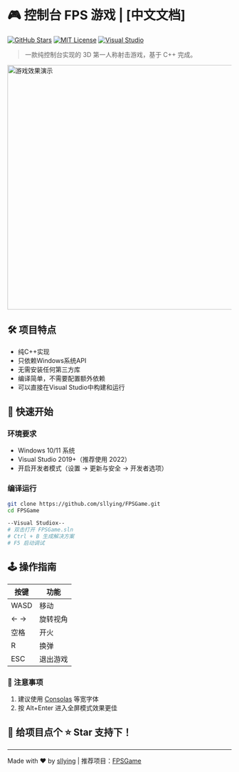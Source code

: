 # 🎮 控制台 FPS 游戏 | [中文文档]

[![GitHub Stars](https://img.shields.io/github/stars/sllying/FPSGame?style=flat-square)](https://github.com/sllying/FPSGame/stargazers)
[![MIT License](https://img.shields.io/badge/license-MIT-green)](LICENSE)
[![Visual Studio](https://img.shields.io/badge/IDE-VS2019+-blue)](https://visualstudio.microsoft.com/zh-hans/)

> 一款纯控制台实现的 3D 第一人称射击游戏，基于 C++ 完成。

<img src="https://github.com/sllying/FPSGame/blob/main/img/FPS.png" width="550" alt="游戏效果演示"/>


## 🛠️ 项目特点
- 纯C++实现
- 只依赖Windows系统API
- 无需安装任何第三方库
- 编译简单，不需要配置额外依赖
- 可以直接在Visual Studio中构建和运行


## 🚀 快速开始

### 环境要求
- Windows 10/11 系统
- Visual Studio 2019+（推荐使用 2022）
- 开启开发者模式（设置 -> 更新与安全 -> 开发者选项）

### 编译运行
```bash
git clone https://github.com/sllying/FPSGame.git
cd FPSGame

--Visual Studiox--
# 双击打开 FPSGame.sln
# Ctrl + B 生成解决方案
# F5 启动调试
```

## 🕹️ 操作指南

| 按键       | 功能               |
|------------|--------------------|
| WASD       | 移动               |
| ← →        | 旋转视角           |
| 空格       | 开火               |
| R          | 换弹               |
| ESC        | 退出游戏           |

### 📝 注意事项
1. 建议使用 [Consolas](https://learn.microsoft.com/zh-cn/windows/terminal/) 等宽字体
2. 按 Alt+Enter 进入全屏模式效果更佳


## 🤝 给项目点个 ⭐ Star 支持下！


---

Made with ❤️ by [sllying](https://github.com/sllying) | 推荐项目：[FPSGame](https://github.com/sllying/FPSGame)
